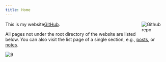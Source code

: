 ```yaml
---
title: Home
---
```


[<img src="https://simpleicons.org/icons/github.svg" style="max-width:15%;min-width:40px;float:right;" alt="Github repo" />](https://github.com/sakura758/)

This is my  website[GitHub](https://github.com/sakura758/lyang).

All pages not under the root directory of the website are listed below. You can also visit the list page of a single section, e.g., [posts](/post/), or [notes](/note/).



![9](E:\图片\壁纸\9.jpg)